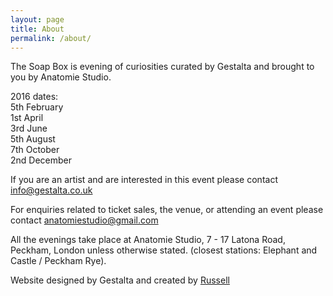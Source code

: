 ```yaml
---
layout: page
title: About
permalink: /about/
---
```


The Soap Box is evening of curiosities curated by Gestalta and brought to you by Anatomie Studio.

2016 dates:<br>
5th February<br>
1st April<br>
3rd June<br>
5th August<br>
7th October<br>
2nd December<br>

If you are an artist and are interested in this event please contact [info@gestalta.co.uk](mailto:info@gestalta.co.uk)

For enquiries related to ticket sales, the venue, or attending an event please contact [anatomiestudio@gmail.com](mailto:anatomiestudio@gmail.com)

All the evenings take place at Anatomie Studio, 7 - 17 Latona Road, Peckham, London unless otherwise stated. (closest stations: Elephant and Castle / Peckham Rye).

Website designed by Gestalta and created by [Russell](http://rsslldnphy.com)
